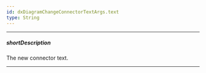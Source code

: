```yaml
---
id: dxDiagramChangeConnectorTextArgs.text
type: String
---
```

---
##### shortDescription
The new connector text.

---
